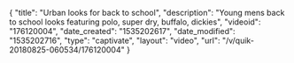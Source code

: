 {
    "title": "Urban looks for back to school",
    "description": "Young mens back to school looks featuring polo, super dry, buffalo, dickies",
    "videoid": "176120004",
    "date_created": "1535202617",
    "date_modified": "1535202716",
    "type": "captivate",
    "layout": "video",
    "url": "\/v\/quik-20180825-060534\/176120004"
}